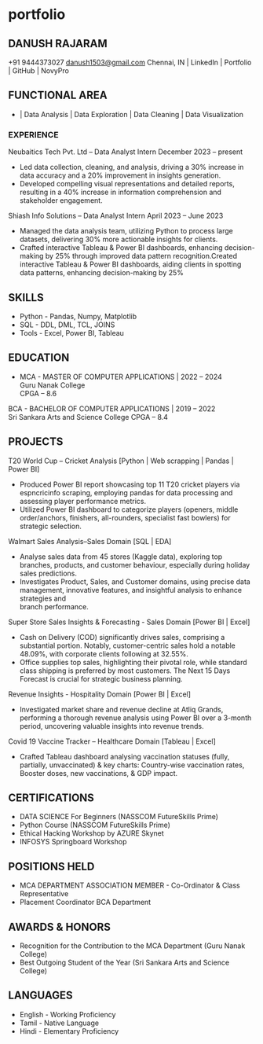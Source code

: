 # portfolio

## DANUSH RAJARAM

+91 9444373027 danush1503@gmail.com
Chennai, IN | LinkedIn | Portfolio | GitHub | NovyPro

## FUNCTIONAL AREA
- |  Data Analysis  | Data Exploration |  Data Cleaning  |  Data Visualization

### EXPERIENCE
Neubaitics Tech Pvt. Ltd – Data Analyst Intern December 2023 – present
  - Led data collection, cleaning, and analysis, driving a 30% increase in data accuracy and a 20% improvement in insights generation.
  - Developed compelling visual representations and detailed reports, resulting in a 40% increase in information comprehension and stakeholder engagement.

Shiash Info Solutions – Data Analyst Intern April 2023 – June 2023
  - Managed the data analysis team, utilizing Python to process large datasets, delivering 30% more actionable insights for clients.
  - Crafted interactive Tableau & Power BI dashboards, enhancing decision-making by 25% through improved data pattern recognition.Created interactive Tableau      & Power BI dashboards, aiding clients in spotting data patterns, enhancing decision-making by 25%

## SKILLS
  - Python - Pandas, Numpy, Matplotlib
  - SQL - DDL, DML, TCL, JOINS
  - Tools - Excel, Power BI, Tableau 

## EDUCATION
  - MCA - MASTER OF COMPUTER APPLICATIONS | 2022 – 2024  
Guru Nanak College  
CPGA – 8.6

BCA - BACHELOR OF COMPUTER APPLICATIONS | 2019 – 2022  
Sri Sankara Arts and Science College
CPGA – 8.4

## PROJECTS
T20 World Cup – Cricket Analysis [Python | Web scrapping | Pandas | Power BI]
- Produced Power BI report showcasing top 11 T20 cricket players via espncricinfo scraping, employing pandas for data processing and assessing player performance metrics.
- Utilized Power BI dashboard to categorize players (openers, middle order/anchors, finishers, all-rounders, specialist fast bowlers) for strategic selection.

Walmart Sales Analysis–Sales Domain [SQL | EDA]
- Analyse sales data from 45 stores (Kaggle data), exploring top branches, products, and customer behaviour, especially during holiday sales predictions.
- Investigates Product, Sales, and Customer domains, using precise data management, innovative features, and insightful analysis to enhance strategies and     
  branch performance.

Super Store Sales Insights & Forecasting - Sales Domain [Power BI | Excel]
- Cash on Delivery (COD) significantly drives sales, comprising a substantial portion. Notably, customer-centric sales hold a notable 48.09%, with corporate      clients following at 32.55%.
- Office supplies top sales, highlighting their pivotal role, while standard class shipping is preferred by most customers. The Next 15 Days Forecast is          crucial for strategic business planning.

Revenue Insights - Hospitality Domain [Power BI | Excel]
- Investigated market share and revenue decline at Atliq Grands, performing a thorough revenue analysis using Power BI over a 3-month period, uncovering          valuable insights into revenue trends.

Covid 19 Vaccine Tracker – Healthcare Domain [Tableau | Excel]
- Crafted Tableau dashboard analysing vaccination statuses (fully, partially, unvaccinated) & key charts: Country-wise vaccination rates, Booster doses, new      vaccinations, & GDP impact.
  
## CERTIFICATIONS
- DATA SCIENCE For Beginners (NASSCOM FutureSkills Prime)
- Python Course (NASSCOM FutureSkills Prime)
- Ethical Hacking Workshop by AZURE Skynet
- INFOSYS Springboard Workshop

## POSITIONS HELD
- MCA DEPARTMENT ASSOCIATION MEMBER - Co-Ordinator & Class Representative
- Placement Coordinator BCA Department

## AWARDS & HONORS
- Recognition for the Contribution to the MCA Department (Guru Nanak College)
- Best Outgoing Student of the Year (Sri Sankara Arts and Science College)

## LANGUAGES
 - English - Working Proficiency
 - Tamil - Native Language
 - Hindi - Elementary Proficiency


